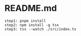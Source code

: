 # README.md
```
step1: pnpm install
step2: npm install -g tsx
step3: tsx --watch ./src/index.ts 
```